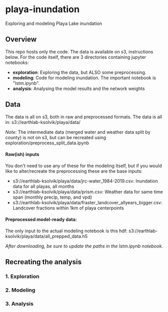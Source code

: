 # playa-inundation
Exploring and modeling Playa Lake inundation

## Overview
This repo hosts only the code. The data is available on s3, instructions below. For the code itself, there are 3 directories containing jupyter notebooks:

- **exploration**: Exploring the data, but ALSO some preprocessing.
- **modeling**: Code for modeling inundation. The important notebook is "lstm.ipynb". 
- **analysis**: Analysing the model results and the network weights

## Data
The data is all on s3, both in raw and preprocessed formats. The data is all in: s3://earthlab-ksolvik/playa/data/

*Note:* The intermediate data (merged water and weather data split by county) is not on s3, but can be recreated using exploration/preprocess_split_data.ipynb

#### Raw(ish) inputs
You don't need to use any of these for the modeling itself, but if you would like to alter/recreate the preprocessing these are the base inputs:
- s3://earthlab-ksolvik/playa/data/jrc-water_1984-2019.csv: Inundation data for all playas, all months
- s3://earthlab-ksolvik/playa/data/prism.csv: Weather data for same time span (monthly precip, temp, and vpd)
- s3://earthlab-ksolvik/playa/data/fraster_landcover_allyears_bigger.csv: Landcover fractions within 1km of playa centerpoints

#### Preprocessed model-ready data:
The only input to the actual modeling notebook is this hdf:
s3://earthlab-ksolvik/playa/data/all_prepped_data.h5

*After downloading, be sure to update the paths in the lstm.ipynb notebook.*


## Recreating the analysis

### 1. Exploration

### 2. Modeling

### 3. Analysis

